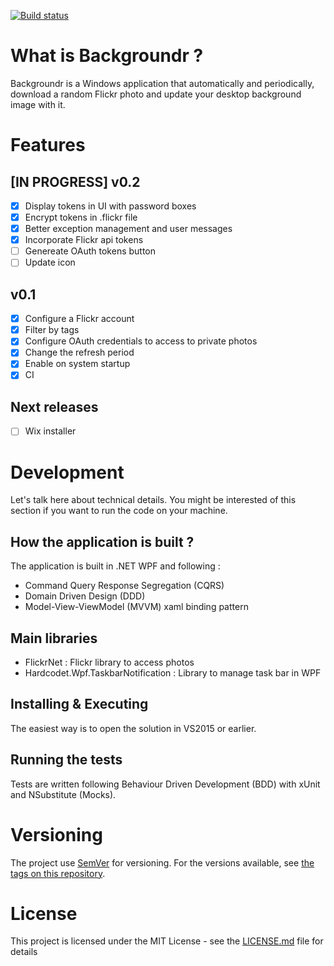 [![Build status](https://ci.appveyor.com/api/projects/status/0ohnap9efouupl72?svg=true)](https://ci.appveyor.com/project/pierregillon/backgroundr)

# What is Backgroundr ?
Backgroundr is a Windows application that automatically and periodically, download a random Flickr photo and update your desktop background image with it.

# Features

## [IN PROGRESS] v0.2
- [x] Display tokens in UI with password boxes
- [x] Encrypt tokens in .flickr file
- [x] Better exception management and user messages
- [x] Incorporate Flickr api tokens
- [ ] Genereate OAuth tokens button
- [ ] Update icon

## v0.1
- [x] Configure a Flickr account
- [x] Filter by tags
- [x] Configure OAuth credentials to access to private photos
- [x] Change the refresh period
- [x] Enable on system startup
- [x] CI

## Next releases
- [ ] Wix installer

# Development
Let's talk here about technical details. You might be interested of this section if you want to run the code on your machine.

## How the application is built ?
The application is built in .NET WPF and following : 
- Command Query Response Segregation (CQRS)
- Domain Driven Design (DDD)
- Model-View-ViewModel (MVVM) xaml binding pattern

## Main libraries
* FlickrNet : Flickr library to access photos
* Hardcodet.Wpf.TaskbarNotification : Library to manage task bar in WPF

## Installing & Executing
The easiest way is to open the solution in VS2015 or earlier.

## Running the tests
Tests are written following Behaviour Driven Development (BDD) with xUnit and NSubstitute (Mocks).

# Versioning
The project use [SemVer](http://semver.org/) for versioning. For the versions available, see [the tags on this repository](https://github.com/pierregillon/backgroundr/releases).

# License
This project is licensed under the MIT License - see the [LICENSE.md](LICENSE.md) file for details
